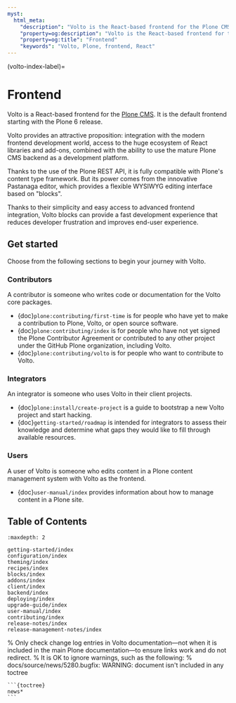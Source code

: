 ```yaml
---
myst:
  html_meta:
    "description": "Volto is the React-based frontend for the Plone CMS. It is the default UI for the Plone 6 release."
    "property=og:description": "Volto is the React-based frontend for the Plone CMS. It is the default UI for the Plone 6 release."
    "property=og:title": "Frontend"
    "keywords": "Volto, Plone, frontend, React"
---
```


(volto-index-label)=

# Frontend

Volto is a React-based frontend for the [Plone CMS](https://plone.org).
It is the default frontend starting with the Plone 6 release.

Volto provides an attractive proposition: integration with the modern frontend development world, access to the huge ecosystem of React libraries and add-ons, combined with the ability to use the mature Plone CMS backend as a development platform.

Thanks to the use of the Plone REST API, it is fully compatible with Plone's content type framework.
But its power comes from the innovative Pastanaga editor, which provides a flexible WYSIWYG editing interface based on "blocks".

Thanks to their simplicity and easy access to advanced frontend integration, Volto blocks can provide a fast development experience that reduces developer frustration and improves end-user experience.


## Get started

Choose from the following sections to begin your journey with Volto.


### Contributors

A contributor is someone who writes code or documentation for the Volto core packages.

-   {doc}`plone:contributing/first-time` is for people who have yet to make a contribution to Plone, Volto, or open source software.
-   {doc}`plone:contributing/index` is for people who have not yet signed the Plone Contributor Agreement or contributed to any other project under the GitHub Plone organization, including Volto.
-   {doc}`plone:contributing/volto` is for people who want to contribute to Volto.


### Integrators

An integrator is someone who uses Volto in their client projects.

-   {doc}`plone:install/create-project` is a guide to bootstrap a new Volto project and start hacking.
-   {doc}`getting-started/roadmap` is intended for integrators to assess their knowledge and determine what gaps they would like to fill through available resources.


### Users

A user of Volto is someone who edits content in a Plone content management system with Volto as the frontend.

-   {doc}`user-manual/index` provides information about how to manage content in a Plone site.


## Table of Contents

```{toctree}
:maxdepth: 2

getting-started/index
configuration/index
theming/index
recipes/index
blocks/index
addons/index
client/index
backend/index
deploying/index
upgrade-guide/index
user-manual/index
contributing/index
release-notes/index
release-management-notes/index
```

% Only check change log entries in Volto documentation—not when it is included in the main Plone documentation—to ensure links work and do not redirect.
% It is OK to ignore warnings, such as the following:
% docs/source/news/5280.bugfix: WARNING: document isn't included in any toctree
````{ifconfig} context in ("volto",)
```{toctree}
news*
```
````
